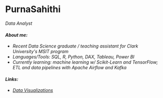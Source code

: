 # PurnaSahithi
<p><em>Data Analyst</p>


#### About me:
- Recent Data Science graduate / teaching assistant for Clark University's MSIT program
- Languages/Tools: SQL, R, Python, DAX, Tableau, Power BI
- Currently learning: machine learning w/ Scikit-Learn and TensorFlow; ETL and data pipelines with Apache Airflow and Kafka


#### Links:

<!---
- <a href="https://github.com/NikoSeino/Data-Analysis-in-R">R Projects </a>
- <a href="https://github.com/NikoSeino/Python-Projects">Python Projects </a>
- <a href="https://github.com/NikoSeino/machine-learning">Machine Learning Projects </a>
- <a href="https://github.com/NikoSeino/Business-Analytics">Business Analysis Projects </a>
- <a href="https://github.com/NikoSeino/Bellabeat-case-study">Google Data Analytics Certification Project </a>
- <a href="https://nikoseino.github.io/">Personal Website</a>
- <a href="https://modernspeechsolutions.wordpress.com/">SLP Stuff</a>
--->

- <a href="https://public.tableau.com/app/profile/purna.sahithi.sunkara/vizzes">Data Visualizations</a>


